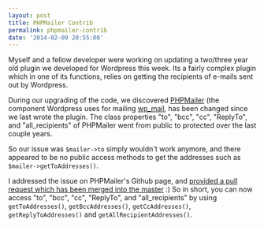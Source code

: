 ```yaml
---
layout: post
title: PHPMailer Contrib
permalink: phpmailer-contrib
date: '2014-02-09 20:55:00'
---
```


Myself and a fellow developer were working on updating a two/three year old plugin we developed for Wordpress this week. Its a fairly complex plugin which in one of its functions, relies on getting the recipients of e-mails sent out by Wordpress.

During our upgrading of the code, we discovered [PHPMailer](http://phpmailer.worxware.com/) (the component Wordpress uses for mailing [wp_mail](http://codex.wordpress.org/Function_Reference/wp_mail), has been changed since we last wrote the plugin. The class properties "to", "bcc", "cc", "ReplyTo", and "all_recipients" of PHPMailer went from public to protected over the last couple years.

So our issue was `$mailer->to` simply wouldn't work anymore, and there appeared to be no public access methods to get the addresses such as `$mailer->getToAddresses()`.

I addressed the issue on PHPMailer's Github page, and [provided a pull request which has been merged into the master](https://github.com/PHPMailer/PHPMailer/issues/180) :) So in short, you can now access "to", "bcc", "cc", "ReplyTo", and "all_recipients" by using `getToAddresses()`, `getBccAddresses()`, `getCcAddresses()`, `getReplyToAddresses()` and `getAllRecipientAddresses()`.
